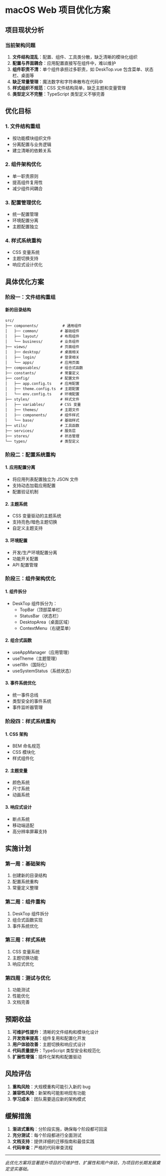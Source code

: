 # macOS Web 项目优化方案

## 项目现状分析

### 当前架构问题
1. **文件结构混乱**：配置、组件、工具类分散，缺乏清晰的模块化组织
2. **配置与界面耦合**：应用配置直接写在组件中，难以维护
3. **组件职责不清**：单个组件承担过多职责，如 DeskTop.vue 包含菜单、状态栏、桌面等
4. **缺乏常量管理**：魔法数字和字符串散布在代码中
5. **样式组织不规范**：CSS 文件结构简单，缺乏主题和变量管理
6. **类型定义不完整**：TypeScript 类型定义不够完善

## 优化目标

### 1. 文件结构重组
- 按功能模块组织文件
- 分离配置与业务逻辑
- 建立清晰的依赖关系

### 2. 组件架构优化
- 单一职责原则
- 提高组件复用性
- 减少组件间耦合

### 3. 配置管理优化
- 统一配置管理
- 环境配置分离
- 主题配置独立

### 4. 样式系统重构
- CSS 变量系统
- 主题切换支持
- 响应式设计优化

## 具体优化方案

### 阶段一：文件结构重组

#### 新的目录结构
```
src/
├── components/           # 通用组件
│   ├── common/          # 基础组件
│   ├── layout/          # 布局组件
│   └── business/        # 业务组件
├── views/               # 页面组件
│   ├── desktop/         # 桌面相关
│   ├── login/           # 登录相关
│   └── apps/            # 应用页面
├── composables/         # 组合式函数
├── constants/           # 常量定义
├── config/              # 配置文件
│   ├── app.config.ts    # 应用配置
│   ├── theme.config.ts  # 主题配置
│   └── env.config.ts    # 环境配置
├── styles/              # 样式文件
│   ├── variables/       # CSS 变量
│   ├── themes/          # 主题文件
│   ├── components/      # 组件样式
│   └── base/            # 基础样式
├── utils/               # 工具函数
├── services/            # 服务层
├── stores/              # 状态管理
└── types/               # 类型定义
```

### 阶段二：配置系统重构

#### 1. 应用配置分离
- 将应用列表配置独立为 JSON 文件
- 支持动态加载应用配置
- 配置验证机制

#### 2. 主题系统
- CSS 变量驱动的主题系统
- 支持亮色/暗色主题切换
- 自定义主题支持

#### 3. 环境配置
- 开发/生产环境配置分离
- 功能开关配置
- API 配置管理

### 阶段三：组件架构优化

#### 1. 组件拆分
- DeskTop 组件拆分为：
  - TopBar（顶部菜单栏）
  - StatusBar（状态栏）
  - DesktopArea（桌面区域）
  - ContextMenu（右键菜单）

#### 2. 组合式函数
- useAppManager（应用管理）
- useTheme（主题管理）
- useI18n（国际化）
- useSystemStatus（系统状态）

#### 3. 事件系统优化
- 统一事件总线
- 类型安全的事件系统
- 事件监听器管理

### 阶段四：样式系统重构

#### 1. CSS 架构
- BEM 命名规范
- CSS 模块化
- 样式组件化

#### 2. 主题变量
- 颜色系统
- 尺寸系统
- 动画系统

#### 3. 响应式设计
- 断点系统
- 移动端适配
- 高分辨率屏幕支持

## 实施计划

### 第一周：基础架构
1. 创建新的目录结构
2. 配置系统重构
3. 常量定义整理

### 第二周：组件重构
1. DeskTop 组件拆分
2. 组合式函数实现
3. 事件系统优化

### 第三周：样式系统
1. CSS 变量系统
2. 主题切换功能
3. 响应式优化

### 第四周：测试与优化
1. 功能测试
2. 性能优化
3. 文档完善

## 预期收益

1. **可维护性提升**：清晰的文件结构和模块化设计
2. **开发效率提高**：组件复用和配置化开发
3. **用户体验改善**：主题切换和响应式设计
4. **代码质量提升**：TypeScript 类型安全和规范化
5. **扩展性增强**：插件化架构和配置驱动

## 风险评估

1. **重构风险**：大规模重构可能引入新的 bug
2. **兼容性风险**：新架构可能影响现有功能
3. **学习成本**：团队需要适应新的架构模式

## 缓解措施

1. **渐进式重构**：分阶段实施，确保每个阶段都可回滚
2. **充分测试**：每个阶段都进行全面测试
3. **文档支持**：提供详细的迁移指南和最佳实践
4. **代码审查**：严格的代码审查流程

---

*此优化方案将显著提升项目的可维护性、扩展性和用户体验，为项目的长期发展奠定坚实基础。*